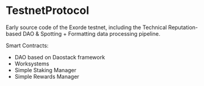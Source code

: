 # TestnetProtocol

Early source code of the Exorde testnet, including the Technical Reputation-based DAO & Spotting + Formatting data processing pipeline.

 Smart Contracts:
 - DAO based on Daostack framework
 - Worksystems
 - Simple Staking Manager
 - Simple Rewards Manager
